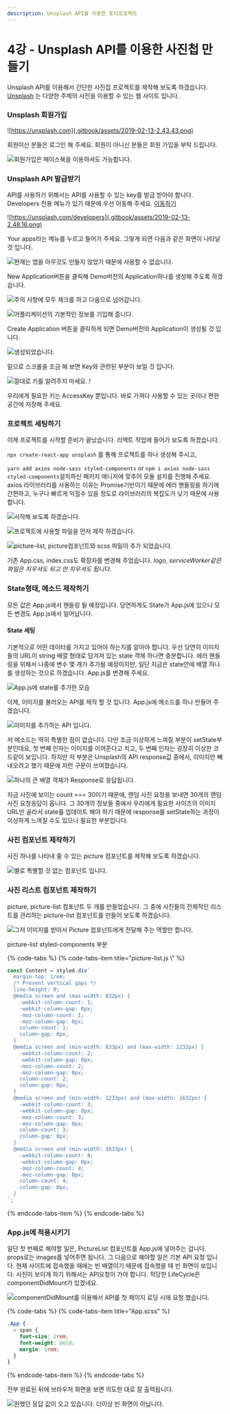 ```yaml
---
description: Unsplash API를 이용한 토이프로젝트
---
```


# 4강 - Unsplash API를 이용한 사진첩 만들기

Unsplash API를 이용해서 간단한 사진접 프로젝트를 제작해 보도록 하겠습니다. [Unsplash](https://unsplash.com/) 는 다양한 주제의 사진을 이용할 수 있는 웹 사이트 입니다.

### Unsplash 회원가입

![https://unsplash.com](.gitbook/assets/2019-02-13-2.43.43.png)

회원이신 분들은 로그인 해 주세요. 회원이 아니신 분들은 회원 가입을 부탁 드립니다.

![&#xD68C;&#xC6D0;&#xAC00;&#xC785;&#xC740; &#xD398;&#xC774;&#xC2A4;&#xBD81;&#xC744; &#xC774;&#xC6A9;&#xD558;&#xC154;&#xB3C4; &#xAC00;&#xB2A5;&#xD569;&#xB2C8;&#xB2E4;.](.gitbook/assets/2019-02-13-2.45.50.png)

### Unsplash API 발급받기

API를 사용하기 위해서는 API를 사용할 수 있는 key를 발급 받아야 합니다. Developers 전용 메뉴가 있기 때문에 우선 이동해 주세요. [이동하기](https://unsplash.com/developers)

![https://unsplash.com/developers](.gitbook/assets/2019-02-13-2.48.16.png)

Your apps라는 메뉴를 누르고 들어가 주세요. 그렇게 되면 다음과 같은 화면이 나타날 것 입니다.

![&#xD604;&#xC7AC;&#xB294; &#xC571;&#xC744; &#xC544;&#xBB34;&#xAC83;&#xB3C4; &#xB9CC;&#xB4E4;&#xC9C0; &#xC54A;&#xC558;&#xAE30; &#xB54C;&#xBB38;&#xC5D0; &#xC0AC;&#xC6A9;&#xD560; &#xC218; &#xC5C6;&#xC2B5;&#xB2C8;&#xB2E4;.](.gitbook/assets/2019-02-13-2.49.14.png)

New Application버튼을 클릭해 Demo버전의 Application하나를 생성해 주도록 하겠습니다.

![&#xC8FC;&#xC758; &#xC0AC;&#xD56D;&#xC5D0; &#xBAA8;&#xB450; &#xCCB4;&#xD06C;&#xB97C; &#xD558;&#xACE0; &#xB2E4;&#xC74C;&#xC73C;&#xB85C; &#xB118;&#xC5B4;&#xAC11;&#xB2C8;&#xB2E4;.](.gitbook/assets/2019-02-13-2.51.17.png)

![&#xC5B4;&#xD50C;&#xB9AC;&#xCF00;&#xC774;&#xC158;&#xC758; &#xAE30;&#xBCF8;&#xC801;&#xC778; &#xC815;&#xBCF4;&#xB97C; &#xAE30;&#xC785;&#xD574; &#xC90D;&#xB2C8;&#xB2E4;.](.gitbook/assets/2019-02-13-2.52.03.png)

Create Application 버튼을 클릭하게 되면 Demo버전의 Application이 생성될 것 입니다.

![&#xC0DD;&#xC131;&#xB418;&#xC5C8;&#xC2B5;&#xB2C8;&#xB2E4;.](.gitbook/assets/2019-02-13-2.52.37.png)

밑으로 스크롤을 조금 해 보면 Key와 관련된 부분이 보일 것 입니다.

![&#xC808;&#xB300;&#xB85C; &#xD0A4;&#xB97C; &#xC54C;&#xB824;&#xC8FC;&#xC9C0; &#xB9C8;&#xC138;&#xC694;..!](.gitbook/assets/2019-02-13-2.55.38.png)

우리에게 필요한 키는 AccessKey 뿐입니다. 바로 가져다 사용할 수 있는 곳이나 편한 공간에 저장해 주세요.

### 프로젝트 세팅하기

이제 프로젝트를 시작할 준비가 끝났습니다. 리액트 작업에 들어가 보도록 하겠습니다.

`npx create-react-app unsplash` 를 통해 프로젝트를 하나 생성해 주시고,

`yarn add axios node-sass styled-components` or `npm i axios node-sass styled-components`설치하신 패키지 매니저에 맞추어 모듈 설치를 진행해 주세요. axios 라이브러리를 사용하는 이유는 Promise기반이기 때문에 에러 핸들링을 하기에 간편하고,  누구나 빠르게 익힐수 있을 정도로 라이브러리의 복잡도가 낮기 때문에 사용합니다.

![&#xC2DC;&#xC791;&#xD574; &#xBCF4;&#xB3C4;&#xB85D; &#xD558;&#xACA0;&#xC2B5;&#xB2C8;&#xB2E4;.](.gitbook/assets/2019-02-13-3.03.39.png)

![&#xD504;&#xB85C;&#xC81D;&#xD2B8;&#xC5D0; &#xC0AC;&#xC6A9;&#xD560; &#xD30C;&#xC77C;&#xC744; &#xBA3C;&#xC800; &#xC81C;&#xC791; &#xD558;&#xACA0;&#xC2B5;&#xB2C8;&#xB2E4;.](.gitbook/assets/2019-02-13-3.06.07.png)

![picture-list, picture&#xCEF4;&#xD3EC;&#xB10C;&#xD2B8;&#xC640; scss &#xD30C;&#xC77C;&#xC774; &#xCD94;&#xAC00; &#xB418;&#xC5C8;&#xC2B5;&#xB2C8;&#xB2E4;.](.gitbook/assets/2019-02-13-3.06.47.png)

기존 App.css, index.css도 확장자를 변경해 주었습니다. _logo, serviceWorker같은 파일은 지우셔도 되고 안 지우셔도 됩니다._

### State형태, 메소드 제작하기

모든 값은 App.js에서 핸들링 될 예정입니다. 당연하게도 State가 App.js에 있으니 모든 변경도 App.js에서 일어납니다.

#### State 세팅

기본적으로 어떤 데이터를 가지고 있어야 하는지를 알아야 합니다. 우선 당연히 이미지들의 URL이 string 배열 형태로 담겨져 있는 state 객체 하나면 충분합니다. 에러 핸들링을 위해서 나중에 변수 몇 개가 추가될 예정이지만, 일단 지금은 state안에 배열 하나를 생성하는 것으로 하겠습니다. App.js를 변경해 주세요.

![App.js&#xC5D0; state&#xB97C; &#xCD94;&#xAC00;&#xD55C; &#xBAA8;&#xC2B5;](.gitbook/assets/2019-02-13-3.21.21.png)

이제, 이미지를 불러오는 API를 제작 할 것 입니다. App.js에 메소드를 하나 만들어 주겠습니다.

![&#xC774;&#xBBF8;&#xC9C0;&#xB97C; &#xCD94;&#xAC00;&#xD558;&#xB294; API &#xC785;&#xB2C8;&#xB2E4;.](.gitbook/assets/2019-02-13-3.27.23.png)

저 메소드는 딱히 특별한 점이 없습니다. 다만 조금 이상하게 느껴질 부분이 setState부분인데요, 첫 번째 인자는 이미지를 이어준다고 치고, 두 번째 인자는 굉장히 이상한 코드같이 보입니다. 하지만 저 부분은 Unsplash의 API response값 중에서, 이미지만 빼내오려고 했기 때문에 저런 구문이 쓰여졌습니다.

![&#xD558;&#xB098;&#xC758; &#xD070; &#xBC30;&#xC5F4; &#xAC1D;&#xCCB4;&#xAC00; Response&#xB85C; &#xC751;&#xB2F5;&#xB429;&#xB2C8;&#xB2E4;.](.gitbook/assets/2019-02-13-3.34.29.png)

지금 사진에 보이는 count === 30이기 때문에, 랜덤 사진 요청을 보내면 30개의 랜덤 사진 요청응답이 옵니다. 그 30개의 정보들 중에서 우리에게 필요한 사이즈의 이미지 URL만 골라서 state를 업데이트 해야 하기 때문에 response를 setState하는 과정이 이상하게 느껴질 수도 있으나 필요한 부분입니다.

### 사진 컴포넌트 제작하기

사진 하나를 나타내 줄 수 있는 picture 컴포넌트를 제작해 보도록 하겠습니다.

![&#xBCC4;&#xB85C; &#xD2B9;&#xBCC4;&#xD560; &#xAC83; &#xC5C6;&#xB294; &#xCEF4;&#xD3EC;&#xB10C;&#xD2B8; &#xC785;&#xB2C8;&#xB2E4;.](.gitbook/assets/2019-02-13-3.55.11.png)

### 사진 리스트 컴포넌트 제작하기

picture, picture-list 컴포넌트 두 개를 만들었습니다. 그 중에 사진들의 전체적인 리스트를 관리하는 picture-list 컴포넌트를 만들어 보도록 하겠습니다.

![&#xADF8;&#xC800; &#xC774;&#xBBF8;&#xC9C0;&#xB97C; &#xBC1B;&#xC544;&#xC11C; Picture &#xCEF4;&#xD3EC;&#xB10C;&#xD2B8;&#xC5D0;&#xAC8C; &#xC804;&#xB2EC;&#xD574; &#xC8FC;&#xB294; &#xC5ED;&#xD560;&#xB9CC; &#xD569;&#xB2C8;&#xB2E4;.](.gitbook/assets/2019-02-13-3.56.05.png)

picture-list styled-components 부분

{% code-tabs %}
{% code-tabs-item title="picture-list.js \\" %}
```javascript
const Content = styled.div`
  margin-top: 1rem;
  /* Prevent vertical gaps */
  line-height: 0;
  @media screen and (max-width: 832px) {
    -webkit-column-count: 1;
    -webkit-column-gap: 0px;
    -moz-column-count: 1;
    -moz-column-gap: 0px;
    column-count: 1;
    column-gap: 0px;
  }
  @media screen and (min-width: 833px) and (max-width: 1232px) {
    -webkit-column-count: 2;
    -webkit-column-gap: 0px;
    -moz-column-count: 2;
    -moz-column-gap: 0px;
    column-count: 2;
    column-gap: 0px;
  }
  @media screen and (min-width: 1233px) and (max-width: 1632px) {
    -webkit-column-count: 3;
    -webkit-column-gap: 0px;
    -moz-column-count: 3;
    -moz-column-gap: 0px;
    column-count: 3;
    column-gap: 0px;
  }
  @media screen and (min-width: 1633px) {
    -webkit-column-count: 4;
    -webkit-column-gap: 0px;
    -moz-column-count: 4;
    -moz-column-gap: 0px;
    column-count: 4;
    column-gap: 0px;
  }
`;

```
{% endcode-tabs-item %}
{% endcode-tabs %}

### App.js에 적용시키기

일단 첫 번째로 해야할 일은, PictureList 컴포넌트를 App.js에 넣어주는 겁니다. props로는 images를 넣어주면 됩니다. 그 다음으로 해야할 일은 기본 API 요청 입니다. 현재 사이트에 접속했을 때에는 빈 배열이기 때문에 접속했을 때 빈 화면이 보입니다. 사진이 보이게 하기 위해서는 API요청이 가야 합니다. 적당한 LifeCycle은 componentDidMount가 있겠네요. 

![        componentDidMount&#xB97C; &#xC774;&#xC6A9;&#xD574;&#xC11C; API&#xB97C; &#xCCAB; &#xD398;&#xC774;&#xC9C0; &#xB85C;&#xB529; &#xC2DC;&#xC5D0; &#xC694;&#xCCAD; &#xD588;&#xC2B5;&#xB2C8;&#xB2E4;.](.gitbook/assets/2019-02-13-4.05.12.png)

{% code-tabs %}
{% code-tabs-item title="App.scss" %}
```css
.App {
  > span {
    font-size: 2rem;
    font-weight: bold;
    margin: 1rem;
  }
}
```
{% endcode-tabs-item %}
{% endcode-tabs %}

전부 완료된 뒤에 브라우저 화면을 보면 의도한 대로 잘 출력됩니다.

![&#xC6D0;&#xD588;&#xB358; &#xC751;&#xB2F5; &#xAC12;&#xC774; &#xC624;&#xACE0; &#xC788;&#xC2B5;&#xB2C8;&#xB2E4;. &#xB354;&#xC774;&#xC0C1; &#xBE48; &#xD654;&#xBA74;&#xC774; &#xC544;&#xB2D9;&#xB2C8;&#xB2E4;.](.gitbook/assets/2019-02-13-4.02.33.png)

